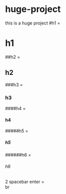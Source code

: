 # huge-project
this is a huge project
#h1 = <h1> h1 </h1>
##h2 = <h2> h2 </h2>
###h3 = <h3> h3 </h3>
####h4 = <h4> h4 </h4>
#####h5 = <h5> h5 </h5>
######h6 = <h6> h6</h6>
2 spacebar enter = <br> br
